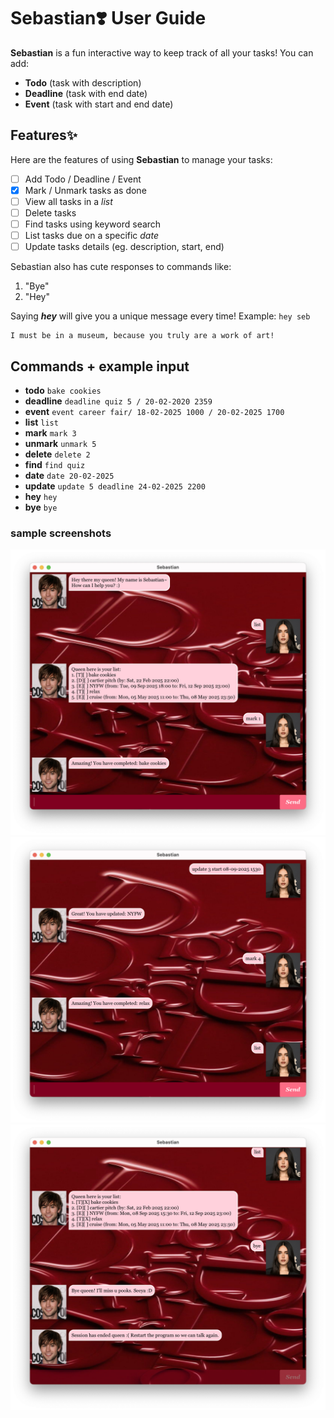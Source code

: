 # Sebastian❣️ User Guide

**Sebastian** is a fun interactive way to keep track of all your tasks!
You can add:
- **Todo** (task with description)
- **Deadline** (task with end date)
- **Event** (task with start and end date)

## Features✨

Here are the features of using **Sebastian** to manage your tasks:
- [ ] Add Todo / Deadline / Event
- [x] Mark / Unmark tasks as done
- [ ] View all tasks in a _list_
- [ ] Delete tasks
- [ ] Find tasks using keyword search
- [ ] List tasks due on a specific _date_
- [ ] Update tasks details (eg. description, start, end)

Sebastian also has cute responses to commands like:
1. "Bye"
2. "Hey"

Saying **_hey_** will give you a unique message every time!
Example: `hey seb`


```
I must be in a museum, because you truly are a work of art!
```

## Commands + example input
- **todo** `bake cookies`
- **deadline** `deadline quiz 5 / 20-02-2020 2359`
- **event** `event career fair/ 18-02-2025 1000 / 20-02-2025 1700`
- **list** `list`
- **mark** `mark 3`
- **unmark** `unmark 5`
- **delete** `delete 2`
- **find** `find quiz`
- **date** `date 20-02-2025`
- **update** `update 5 deadline 24-02-2025 2200`
- **hey** `hey`
- **bye** `bye`

### sample screenshots
![ss1.png](extras%2Fss1.png)
![ss2.png](extras%2Fss2.png)
![ss3.png](extras%2Fss3.png)